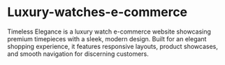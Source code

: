 # Luxury-watches-e-commerce
Timeless Elegance is a luxury watch e-commerce website showcasing premium timepieces with a sleek, modern design. Built for an elegant shopping experience, it features responsive layouts, product showcases, and smooth navigation for discerning customers.
